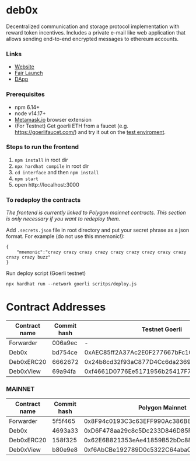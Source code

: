# deb0x
Decentralized communication and storage protocol implementation with reward token incentives. Includes a private e-mail like web application that allows sending end-to-end encrypted messages to ethereum accounts.

### Links
* [Website](https://deb0x.org)
* [Fair Launch](https://mirror.xyz/deb0x.eth/oZZDpd9ME8oGMtw-YKKQRGSeyf4hhXLrFXw8JkQ9GDE)
* [DApp](https://app.deb0x.org)

### Prerequisites
* npm 6.14+
* node v14.17+
* [Metamask.io](https://metamask.io) browser extension
* (For Testnet) Get goerli ETH from a faucet (e.g. https://goerlifaucet.com/) and try it out on the [test enviroment](https://demo.deb0x.org).

### Steps to run the frontend

1. `npm install` in root dir
2. `npx hardhat compile` in root dir
3. `cd interface` and then `npm install`
4. `npm start`
5. open http://localhost:3000

### To redeploy the contracts
_The frontend is currently linked to Polygon mainnet contracts. This section is only necessary if you want to redeploy them._

Add `.secrets.json` file in root directory and put your secret phrase as a json format. For example (do not use this mnemonic!):
```
{
    "mnemonic":"crazy crazy crazy crazy crazy crazy crazy crazy crazy crazy crazy buzz"
}
```

Run deploy script (Goerli testnet)
```
npx hardhat run --network goerli scritps/deploy.js
```

# Contract Addresses 

| Contract name    | Commit hash | Testnet Goerli                              | Staging Polygon                            |
| ---------------- | ----------- | ------------------------------------------- | ------------------------------------------ |
| Forwarder        |  006a9ec    | -                                           | 0x30782c020FE90614f08a863B41CbB07A2D2D94fF |
| Deb0x            |  bd754ce    | 0xAEC85ff2A37Ac2E0F277667bFc1Ce1ffFa6d782A  | 0x3A274DD833726D9CfDb6cBc23534B2cF5e892347 |
| Deb0xERC20       |  6662672    | 0x24b8cd32f93aC877D4Cc6da2369d73a6aC47Cb7b  | 0x58EE92DaDdF00334da39fb4Fab164c8662C794AD |
| Deb0xView        |  69a94fa    | 0xf4661D0776Ee5171956b25417F7E320fE365C21E  | 0x3a6B3Aff418C7E50eE9F852D0bc7119296cc3644 | 


### MAINNET

| Contract name    | Commit hash | Polygon Mainnet                            |
| ---------------- | ----------- | ------------------------------------------ |
| Forwarder        |  5f5f465    | 0x8F94c0193C3c63EFF990Ac386B855A396750032F |
| Deb0x            |  4693a33    | 0xD6F478aa29c8c5Dc233D846D85F064DE30170aD4 |
| Deb0xERC20       |  158f325    | 0x62E6B821353eAe41859B52bDc885f9cfA70B2c80 |
| Deb0xView        |  b80e9e8    | 0xf6AbCBe192789D0c5322C64abaC3E4DC507E90E6 | 
